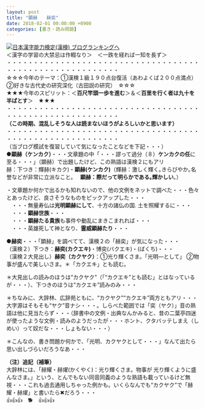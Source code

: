 ```yaml
---
layout: post
title: "顕赫　　赫奕"
date: 2018-02-01 00:00:00 +0900
categories: [書き・読み問題]
---
```


[![](/syuusyuu9701/assets/images/顕赫-赫奕-br_c_3028_1.gif)](http://blog.with2.net/link.php?1659096:3028 "日本漢字能力検定(漢検) ブログランキングへ")[日本漢字能力検定(漢検) ブログランキングへ](http://blog.with2.net/link.php?1659096:3028)  
＜漢字の学習の大禁忌は作輟なり＞　＜一跌を経れば一知を長ず＞  
・・・・・・・・・・・・・・・・・・・・・・・・・・・・・・・・・・・・・・・・・・・・・・・・・・・・・・・・・  
☆☆☆今年のテーマ：①漢検１級１９０点台復活（あわよくば２００点満点）　②好きな古代史の研究深化（古田説の研究）　☆☆☆  
★★★今年のスピリット：＜**百尺竿頭一歩を進む**＞＆＜**百里を行く者は九十を半ばとす**＞　★★★  
・・・・・・・・・・・・・・・・・・・・・・・・・・・・・・・・・・・・・・・・・・・・・・・・・・・・・・・・・  
**（この時期、混乱しそうな人は読まないほうがよろしいかと思います）**  
・・・・・・・・・・・・・・・・・・・・・・・・・・・・・・・・・・・・・・・・・・・・・・・・・・・・・・・・・  
（当ブログ模試を復習していて気になったことなどを下記・・・）  
**●顕赫（ケンカク）**・・・文章題の中「・・・謬って過分（８）**ケンカクの任**に至る・・・」（顕赫）で出題したけど、この熟語は漢検２にもアリ  
赫：下つき：輝赫(キカク)・**顕赫(ケンカク)**（輝赫：激しく輝く｡きらびやか｡名誉などが非常に立派なこと｡ 　**顕赫：際だって明らかである｡輝かしい**｡）  
  
・文章題か何かで出るかも知れないので、他の文例をネットで調べた・・・色々とあったけど、良さそうなものをピックアップした・・・  
　・・・無量寿仏は**光明顕赫にして**、十方の諸仏の国. 土を照耀するに・・・  
　・・・**顕赫世族**・・・  
　・・・**顕赫たる貴族**も事件や動乱にまきこまれれば・・・  
　・・・英雄死して神となり、**霊威顕赫たり**・・・  
  
**●赫奕**・・・「顕赫」を調べてて、漢検２の「赫奕」が気になった・・・  
（漢検２）下つき：**赫奕(カクエキ)**・博奕(バクエキ)・(ばくち)・・・  
（漢検２大見出し）**赫奕（カクヤク）**：①光り輝くさま。「光明―として」 ②物事が盛んで美しいさま。＊「カクエキ」とも読む。  
  
＊大見出しの読みのほうは“カクヤク”（「“カクエキ”とも読む」とはなっているが・・・）、下つきのほうは“カクエキ”読みのみ・・・  
  
＊ちなみに、大辞林、広辞苑ともに、“カクヤク”“カクエキ”両方ともアリ・・・大字源はそもそも“ヤク”音ナシ・・・。しらべた範囲では「奕（ヤク）」音の熟語は他に見当たらず・・・（辞書中の文例・出典なんかみると、昔の二葉亭四迷が使ったような文例・読みのようだったが・・・ホント、クタバッテしまえ（しめい）って奴だな・・・しょもない・・・）  
  
＊こんなの、書き問題か何かで、「光明、カクヤクとして・・・」なんて出たら思い出しづらいだろうなあ・・・  
  
**（注）追記（補筆）**  
大辞林には、「赫耀・赫燿(かくやく)：光り輝くさま。物事が 光り輝くように盛んなさま。」という、とんでもない同音同義のような熟語も載っているけど無視・・・これも過去通用しちゃった例かも。いくらなんでも“カクヤク”で「赫耀・赫燿」と書いたら✖だろう・・・  
👍👍👍　🐕　👍👍👍